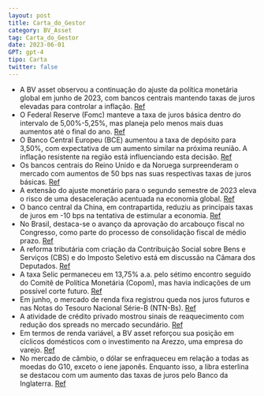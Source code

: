 ```yaml
---
layout: post
title: Carta_do_Gestor
category: BV_Asset
tag: Carta_do_Gestor
date: 2023-06-01
GPT: gpt-4
tipo: Carta
twitter: false
---
```


- A BV asset observou a continuação do ajuste da política monetária global em junho de 2023, com bancos centrais mantendo taxas de juros elevadas para controlar a inflação.
<a href="#" onclick="search_on_pdf('INTERNOINTERNOCarta do GestorJunho de 2023INTERNOINTERNOBV assetCarta aos Cotistas O Cenário')">Ref</a>
- O Federal Reserve (Fomc) manteve a taxa de juros básica dentro do intervalo de 5,00%-5,25%, mas planeja pelo menos mais duas aumentos até o final do ano.
<a href="#" onclick="search_on_pdf('da política monetária pelos principais bancos centrais.Embora o Fomc tenha optado por manter o fed ')">Ref</a>
- O Banco Central Europeu (BCE) aumentou a taxa de depósito para 3,50%, com expectativa de um aumento similar na próxima reunião. A inflação resistente na região está influenciando esta decisão.
<a href="#" onclick="search_on_pdf('plot”, o mercado atribui elevada probabilidade de mais uma ação em setembro, a qual levaria a taxad')">Ref</a>
- Os bancos centrais do Reino Unido e da Noruega surpreenderam o mercado com aumentos de 50 bps nas suas respectivas taxas de juros básicas.
<a href="#" onclick="search_on_pdf('única em 1999.Outros bancos centrais voltaram até mesmo a surpreender, como foram o inglês (BoE) e ')">Ref</a>
- A extensão do ajuste monetário para o segundo semestre de 2023 eleva o risco de uma desaceleração acentuada na economia global.
<a href="#" onclick="search_on_pdf('de março, de 3,50%.Avaliamos que a extensão do aperto monetário para o 2S23 aumenta o risco de um c')">Ref</a>
- O banco central da China, em contrapartida, reduziu as principais taxas de juros em -10 bps na tentativa de estimular a economia.
<a href="#" onclick="search_on_pdf('juros em diversas economias corrobora tal risco, pois usualmente é um importante indicadoranteceden')">Ref</a>
- No Brasil, destaca-se o avanço da aprovação do arcabouço fiscal no Congresso, como parte do processo de consolidação fiscal de médio prazo.
<a href="#" onclick="search_on_pdf('em infraestrutura e/ou flexibilização para a comercialização de imóveis possam suportar a atividade')">Ref</a>
- A reforma tributária com criação da Contribuição Social sobre Bens e Serviços (CBS) e do Imposto Seletivo está em discussão na Câmara dos Deputados.
<a href="#" onclick="search_on_pdf('sobre Bens e Serviços (CBS), e outra subnacional (IBS), além de um Imposto Seletivo sobre aprodução')">Ref</a>
- A taxa Selic permaneceu em 13,75% a.a. pelo sétimo encontro seguido do Comitê de Política Monetária (Copom), mas havia indicações de um possível corte futuro.
<a href="#" onclick="search_on_pdf('terminal precificada atualmente encontra-se em quase 6,25%, ou o maior nível desde 2001. Noúltimo, ')">Ref</a>
- Em junho, o mercado de renda fixa registrou queda nos juros futuros e nas Notas do Tesouro Nacional Série-B (NTN-Bs).
<a href="#" onclick="search_on_pdf('Fonte: BV asset.Em junho, o mercado de renda fixa registrou queda nos juros futuros enas NTN-Bs. V')">Ref</a>
- A atividade de crédito privado mostrou sinais de reaquecimento com redução dos spreads no mercado secundário.
<a href="#" onclick="search_on_pdf('Crédito PrivadoO movimento de fechamento dos spreads no mercado secundário,observado na segunda qu')">Ref</a>
- Em termos de renda variável, a BV asset reforçou sua posição em cíclicos domésticos com o investimento na Arezzo, uma empresa do varejo.
<a href="#" onclick="search_on_pdf('aumento do número de ofertas de ações (follow on), com demandas aquecidas,o que corrobora nossa vis')">Ref</a>
- No mercado de câmbio, o dólar se enfraqueceu em relação a todas as moedas do G10, exceto o iene japonês. Enquanto isso, a libra esterlina se destacou com um aumento das taxas de juros pelo Banco da Inglaterra.
<a href="#" onclick="search_on_pdf('O iene foi a única moeda do G10 que se desvalorizou em relação aodólar. As diferenças nas taxas de ')">Ref</a>
